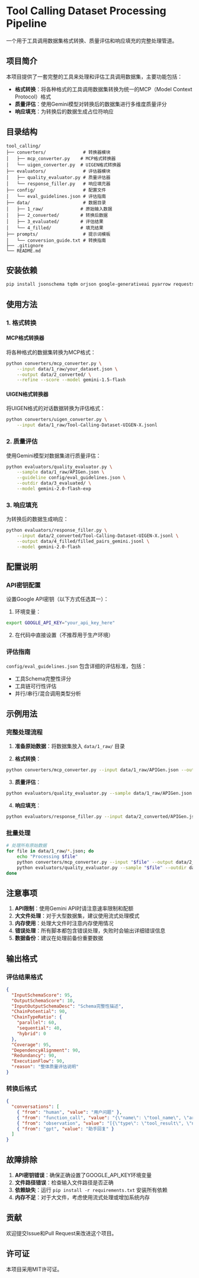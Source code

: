 # Tool Calling Dataset Processing Pipeline

一个用于工具调用数据集格式转换、质量评估和响应填充的完整处理管道。

## 项目简介

本项目提供了一套完整的工具来处理和评估工具调用数据集，主要功能包括：

- **格式转换**：将各种格式的工具调用数据集转换为统一的MCP（Model Context Protocol）格式
- **质量评估**：使用Gemini模型对转换后的数据集进行多维度质量评分
- **响应填充**：为转换后的数据生成占位符响应

## 目录结构

```
tool_calling/
├── converters/              # 转换器模块
│   ├── mcp_converter.py    # MCP格式转换器
│   └── uigen_converter.py  # UIGEN格式转换器
├── evaluators/              # 评估器模块
│   ├── quality_evaluator.py # 质量评估器
│   └── response_filler.py   # 响应填充器
├── config/                  # 配置文件
│   └── eval_guidelines.json # 评估指南
├── data/                    # 数据目录
│   ├── 1_raw/              # 原始输入数据
│   ├── 2_converted/        # 转换后数据
│   ├── 3_evaluated/        # 评估结果
│   └── 4_filled/           # 填充结果
├── prompts/                 # 提示词模板
│   └── conversion_guide.txt # 转换指南
├── .gitignore
└── README.md
```

## 安装依赖

```bash
pip install jsonschema tqdm orjson google-generativeai pyarrow requests datasets
```

## 使用方法

### 1. 格式转换

#### MCP格式转换器
将各种格式的数据集转换为MCP格式：

```bash
python converters/mcp_converter.py \
    --input data/1_raw/your_dataset.json \
    --output data/2_converted/ \
    --refine --score --model gemini-1.5-flash
```

#### UIGEN格式转换器
将UIGEN格式的对话数据转换为评估格式：

```bash
python converters/uigen_converter.py \
    --input data/1_raw/Tool-Calling-Dataset-UIGEN-X.jsonl
```

### 2. 质量评估

使用Gemini模型对数据集进行质量评估：

```bash
python evaluators/quality_evaluator.py \
    --sample data/1_raw/APIGen.json \
    --guideline config/eval_guidelines.json \
    --outdir data/3_evaluated/ \
    --model gemini-2.0-flash-exp
```

### 3. 响应填充

为转换后的数据生成响应：

```bash
python evaluators/response_filler.py \
    --input data/2_converted/Tool-Calling-Dataset-UIGEN-X.jsonl \
    --output data/4_filled/filled_pairs_gemini.jsonl \
    --model gemini-2.0-flash
```

## 配置说明

### API密钥配置

设置Google API密钥（以下方式任选其一）：

1. 环境变量：
```bash
export GOOGLE_API_KEY="your_api_key_here"
```

2. 在代码中直接设置（不推荐用于生产环境）

### 评估指南

`config/eval_guidelines.json` 包含详细的评估标准，包括：
- 工具Schema完整性评分
- 工具链可行性评估
- 并行/串行/混合调用类型分析

## 示例用法

### 完整处理流程

1. **准备原始数据**：将数据集放入 `data/1_raw/` 目录

2. **格式转换**：
```bash
python converters/mcp_converter.py --input data/1_raw/APIGen.json --output data/2_converted/
```

3. **质量评估**：
```bash
python evaluators/quality_evaluator.py --sample data/1_raw/APIGen.json --outdir data/3_evaluated/
```

4. **响应填充**：
```bash
python evaluators/response_filler.py --input data/2_converted/APIGen.json --output data/4_filled/
```

### 批量处理

```bash
# 处理所有原始数据
for file in data/1_raw/*.json; do
    echo "Processing $file"
    python converters/mcp_converter.py --input "$file" --output data/2_converted/
    python evaluators/quality_evaluator.py --sample "$file" --outdir data/3_evaluated/
done
```

## 注意事项

1. **API限制**：使用Gemini API时请注意速率限制和配额
2. **大文件处理**：对于大型数据集，建议使用流式处理模式
3. **内存使用**：处理大文件时注意内存使用情况
4. **错误处理**：所有脚本都包含错误处理，失败时会输出详细错误信息
5. **数据备份**：建议在处理前备份重要数据

## 输出格式

### 评估结果格式

```json
{
  "InputSchemaScore": 95,
  "OutputSchemaScore": 10,
  "InputOutputSchemaDesc": "Schema完整性描述",
  "ChainPotential": 90,
  "ChainTypeRatio": {
    "parallel": 60,
    "sequential": 40,
    "hybrid": 0
  },
  "Coverage": 95,
  "DependencyAlignment": 90,
  "Redundancy": 90,
  "ExecutionFlow": 90,
  "reason": "整体质量评估说明"
}
```

### 转换后格式

```json
{
  "conversations": [
    { "from": "human", "value": "用户问题" },
    { "from": "function_call", "value": "{\"name\": \"tool_name\", \"arguments\": {...}}" },
    { "from": "observation", "value": "[{\"type\": \"tool_result\", \"name\": \"tool_name\", \"content\": \"...\"}]" },
    { "from": "gpt", "value": "助手回复" }
  ]
}
```

## 故障排除

1. **API密钥错误**：确保正确设置了GOOGLE_API_KEY环境变量
2. **文件路径错误**：检查输入文件路径是否正确
3. **依赖缺失**：运行 `pip install -r requirements.txt` 安装所有依赖
4. **内存不足**：对于大文件，考虑使用流式处理或增加系统内存

## 贡献

欢迎提交Issue和Pull Request来改进这个项目。

## 许可证

本项目采用MIT许可证。
